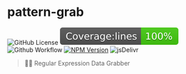 # pattern-grab

![GitHub License](https://img.shields.io/github/license/hmmhmmhm/pattern-grab)
![Jest Coverage](https://raw.githubusercontent.com/hmmhmmhm/pattern-grab/main/badges/badge-lines.svg)
![Github Workflow](https://github.com/hmmhmmhm/pattern-grab/actions/workflows/test.yml/badge.svg)
[![NPM Version](https://badge.fury.io/js/pattern-grab.svg)](https://badge.fury.io/js/pattern-grab)
![jsDelivr](https://badgen.net/jsdelivr/v/npm/pattern-grab)

> 🤛🏻 Regular Expression Data Grabber

